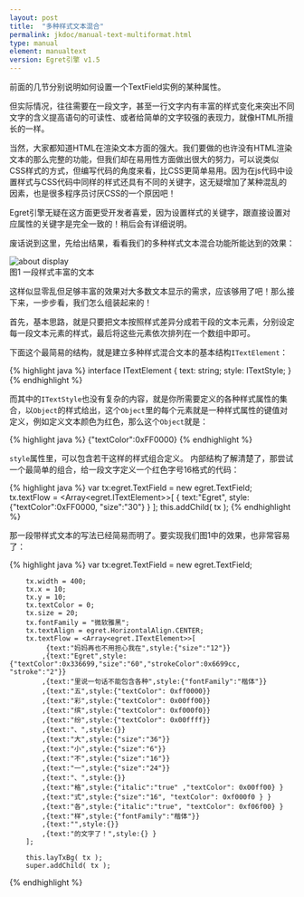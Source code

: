 ```yaml
---
layout: post
title:  "多种样式文本混合"
permalink: jkdoc/manual-text-multiformat.html
type: manual
element: manualtext
version: Egret引擎 v1.5
---
```



前面的几节分别说明如何设置一个TextField实例的某种属性。
    
但实际情况，往往需要在一段文字，甚至一行文字内有丰富的样式变化来突出不同文字的含义提高语句的可读性、或者给简单的文字较强的表现力，就像HTML所擅长的一样。
   
当然，大家都知道HTML在渲染文本方面的强大。我们要做的也许没有HTML渲染文本的那么完整的功能，但我们却在易用性方面做出很大的努力，可以说类似CSS样式的方式，但编写代码的角度来看，比CSS更简单易用。因为在js代码中设置样式与CSS代码中同样的样式还具有不同的关键字，这无疑增加了某种混乱的因素，也是很多程序员讨厌CSS的一个原因吧！
   
Egret引擎无疑在这方面更受开发者喜爱，因为设置样式的关键字，跟直接设置对应属性的关键字是完全一致的！稍后会有详细说明。

废话说到这里，先给出结果，看看我们的多种样式文本混合功能所能达到的效果：
    
![about display]({{site.baseurl}}/assets/img-jk/manual-text-multiformat.jpg)     
图1 一段样式丰富的文本
    
这样似显零乱但足够丰富的效果对大多数文本显示的需求，应该够用了吧！那么接下来，一步步看，我们怎么组装起来的！
   

首先，基本思路，就是只要把文本按照样式差异分成若干段的文本元素，分别设定每一段文本元素的样式，最后将这些元素依次排列在一个数组中即可。
   
下面这个最简易的结构，就是建立多种样式混合文本的基本结构`ITextElement`：
     
{% highlight java %}
interface ITextElement {
    text: string;
    style: ITextStyle;
}
{% endhighlight %}
    
    
而其中的`ITextStyle`也没有复杂的内容，就是你所需要定义的各种样式属性的集合，以`Object`的样式给出，这个`Object`里的每个元素就是一种样式属性的键值对定义，例如定义文本颜色为红色，那么这个`Object`就是：
     
{% highlight java %}
{"textColor":0xFF0000}
{% endhighlight %}
    
`style`属性里，可以包含若干这样的样式组合定义。
内部结构了解清楚了，那尝试一个最简单的组合，给一段文字定义一个红色字号16格式的代码：
     
{% highlight java %}
var tx:egret.TextField = new egret.TextField;
tx.textFlow = <Array<egret.ITextElement>>[ 
    { text:"Egret", style:{"textColor":0xFF0000, "size":"30"} }
];
this.addChild( tx );
{% endhighlight %}
    
那一段带样式文本的写法已经简易而明了。要实现我们图1中的效果，也非常容易了：    
    
{% highlight java %}
        var tx:egret.TextField = new egret.TextField;

        tx.width = 400;
        tx.x = 10;
        tx.y = 10;
        tx.textColor = 0;
        tx.size = 20;
        tx.fontFamily = "微软雅黑";
        tx.textAlign = egret.HorizontalAlign.CENTER;
        tx.textFlow = <Array<egret.ITextElement>>[
             {text:"妈妈再也不用担心我在",style:{"size":"12"}}
            ,{text:"Egret",style:{"textColor":0x336699,"size":"60","strokeColor":0x6699cc, "stroke":"2"}}
            ,{text:"里说一句话不能包含各种",style:{"fontFamily":"楷体"}}
            ,{text:"五",style:{"textColor": 0xff0000}}
            ,{text:"彩",style:{"textColor": 0x00ff00}}
            ,{text:"缤",style:{"textColor": 0xf000f0}}
            ,{text:"纷",style:{"textColor": 0x00ffff}}
            ,{text:"、",style:{}}
            ,{text:"大",style:{"size":"36"}}
            ,{text:"小",style:{"size":"6"}}
            ,{text:"不",style:{"size":"16"}}
            ,{text:"一",style:{"size":"24"}}
            ,{text:"、",style:{}}
            ,{text:"格",style:{"italic":"true" ,"textColor": 0x00ff00} }
            ,{text:"式",style:{"size":"16", "textColor": 0xf000f0 } }
            ,{text:"各",style:{"italic":"true", "textColor": 0xf06f00} }
            ,{text:"样",style:{"fontFamily":"楷体"}}
            ,{text:"",style:{}}
            ,{text:"的文字了！",style:{} }
        ];

        this.layTxBg( tx );
        super.addChild( tx );
{% endhighlight %}
    
